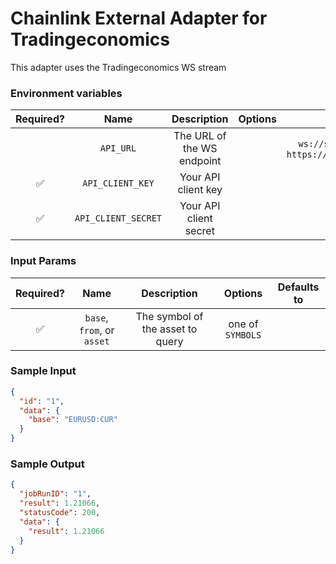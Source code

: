 # Chainlink External Adapter for Tradingeconomics

This adapter uses the Tradingeconomics WS stream

### Environment variables

| Required? |        Name         |        Description         | Options |                                    Defaults to                                    |
| :-------: | :-----------------: | :------------------------: | :-----: | :-------------------------------------------------------------------------------: |
|           |      `API_URL`      | The URL of the WS endpoint |         | `ws://stream.tradingeconomics.com/` or `https://api.tradingeconomics.com/markets` |
|    ✅     |  `API_CLIENT_KEY`   |    Your API client key     |         |                                                                                   |
|    ✅     | `API_CLIENT_SECRET` |   Your API client secret   |         |                                                                                   |

### Input Params

| Required? |            Name            |           Description            |     Options      | Defaults to |
| :-------: | :------------------------: | :------------------------------: | :--------------: | :---------: |
|    ✅     | `base`, `from`, or `asset` | The symbol of the asset to query | one of `SYMBOLS` |             |

### Sample Input

```json
{
  "id": "1",
  "data": {
    "base": "EURUSD:CUR"
  }
}
```

### Sample Output

```json
{
  "jobRunID": "1",
  "result": 1.21066,
  "statusCode": 200,
  "data": {
    "result": 1.21066
  }
}
```
